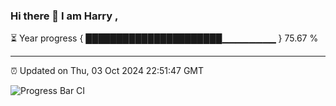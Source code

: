 ### Hi there 👋 I am Harry , 

⏳ Year progress { ██████████████████████▁▁▁▁▁▁▁▁ } 75.67 %

---

⏰ Updated on Thu, 03 Oct 2024 22:51:47 GMT

![Progress Bar CI](https://github.com/duykhang68/duykhang68/workflows/Progress%20Bar%20CI/badge.svg)
